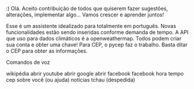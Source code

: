:)
Olá. Aceito contribuição de todos que quiserem fazer sugestões, alterações, implementar algo...
Vamos crescer e aprender juntos!

Esse é um assistente idealizado para totalmente em português. Novas funcionalidades estão sendo inseridas conforme demanda de tempo.
A API que uso para dados climáticos é a openweathermap. Todos podem criar sua conta e obter uma chave!
Para CEP, o pycep faz o trabalho. Basta ditar o CEP para obter as informações.

Comandos de voz

wikipédia
abrir youtube
abrir google
abrir facebook
facebook
hora
tempo
cep
sobre você (ou ajuda)
notícias
tchau (despedida)



